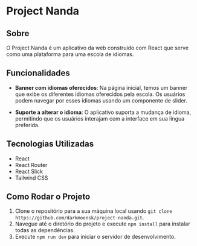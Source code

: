 # Project Nanda

## Sobre

O Project Nanda é um aplicativo da web construído com React que serve como uma plataforma para uma escola de idiomas.

## Funcionalidades

- **Banner com idiomas oferecidos**: Na página inicial, temos um banner que exibe os diferentes idiomas oferecidos pela escola. Os usuários podem navegar por esses idiomas usando um componente de slider.

- **Suporte a alterar o idioma**: O aplicativo suporta a mudança de idioma, permitindo que os usuários interajam com a interface em sua língua preferida.

## Tecnologias Utilizadas

- React
- React Router
- React Slick
- Tailwind CSS

## Como Rodar o Projeto

1. Clone o repositório para a sua máquina local usando `git clone https://github.com/darkmoonsk/project-nanda.git`.
2. Navegue até o diretório do projeto e execute `npm install` para instalar todas as dependências.
3. Execute `npm run dev` para iniciar o servidor de desenvolvimento.
